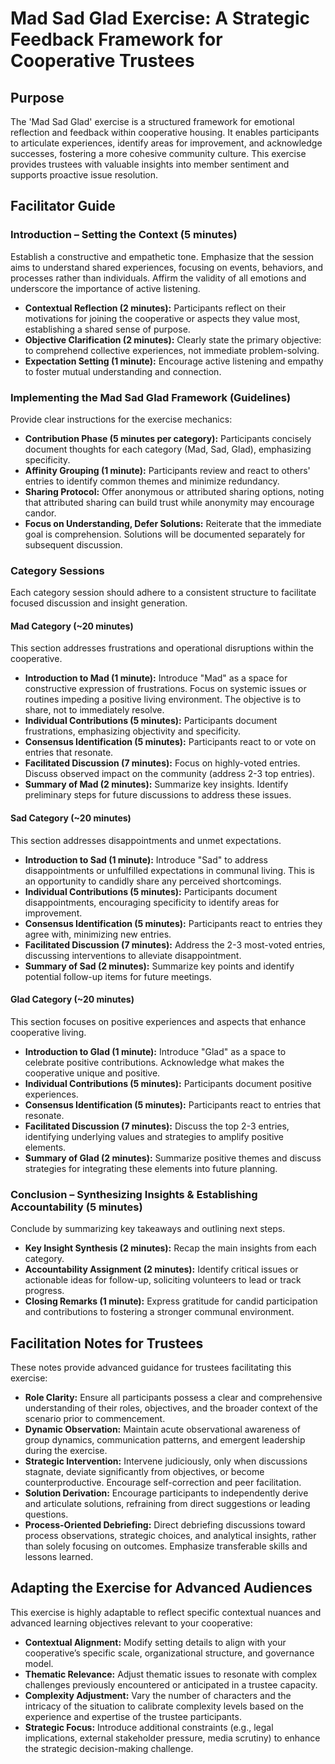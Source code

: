 # Mad Sad Glad Exercise: A Strategic Feedback Framework for Cooperative Trustees

## Purpose

The 'Mad Sad Glad' exercise is a structured framework for emotional reflection and feedback within cooperative housing. It enables participants to articulate experiences, identify areas for improvement, and acknowledge successes, fostering a more cohesive community culture. This exercise provides trustees with valuable insights into member sentiment and supports proactive issue resolution.

## Facilitator Guide

### Introduction – Setting the Context (5 minutes)

Establish a constructive and empathetic tone. Emphasize that the session aims to understand shared experiences, focusing on events, behaviors, and processes rather than individuals. Affirm the validity of all emotions and underscore the importance of active listening.

*   **Contextual Reflection (2 minutes):** Participants reflect on their motivations for joining the cooperative or aspects they value most, establishing a shared sense of purpose.
*   **Objective Clarification (2 minutes):** Clearly state the primary objective: to comprehend collective experiences, not immediate problem-solving.
*   **Expectation Setting (1 minute):** Encourage active listening and empathy to foster mutual understanding and connection.

### Implementing the Mad Sad Glad Framework (Guidelines)

Provide clear instructions for the exercise mechanics:

*   **Contribution Phase (5 minutes per category):** Participants concisely document thoughts for each category (Mad, Sad, Glad), emphasizing specificity.
*   **Affinity Grouping (1 minute):** Participants review and react to others' entries to identify common themes and minimize redundancy.
*   **Sharing Protocol:** Offer anonymous or attributed sharing options, noting that attributed sharing can build trust while anonymity may encourage candor.
*   **Focus on Understanding, Defer Solutions:** Reiterate that the immediate goal is comprehension. Solutions will be documented separately for subsequent discussion.

### Category Sessions

Each category session should adhere to a consistent structure to facilitate focused discussion and insight generation.

#### Mad Category (~20 minutes)

This section addresses frustrations and operational disruptions within the cooperative.

*   **Introduction to Mad (1 minute):** Introduce "Mad" as a space for constructive expression of frustrations. Focus on systemic issues or routines impeding a positive living environment. The objective is to share, not to immediately resolve.
*   **Individual Contributions (5 minutes):** Participants document frustrations, emphasizing objectivity and specificity.
*   **Consensus Identification (5 minutes):** Participants react to or vote on entries that resonate.
*   **Facilitated Discussion (7 minutes):** Focus on highly-voted entries. Discuss observed impact on the community (address 2-3 top entries).
*   **Summary of Mad (2 minutes):** Summarize key insights. Identify preliminary steps for future discussions to address these issues.

#### Sad Category (~20 minutes)

This section addresses disappointments and unmet expectations.

*   **Introduction to Sad (1 minute):** Introduce "Sad" to address disappointments or unfulfilled expectations in communal living. This is an opportunity to candidly share any perceived shortcomings.
*   **Individual Contributions (5 minutes):** Participants document disappointments, encouraging specificity to identify areas for improvement.
*   **Consensus Identification (5 minutes):** Participants react to entries they agree with, minimizing new entries.
*   **Facilitated Discussion (7 minutes):** Address the 2-3 most-voted entries, discussing interventions to alleviate disappointment.
*   **Summary of Sad (2 minutes):** Summarize key points and identify potential follow-up items for future meetings.

#### Glad Category (~20 minutes)

This section focuses on positive experiences and aspects that enhance cooperative living.

*   **Introduction to Glad (1 minute):** Introduce "Glad" as a space to celebrate positive contributions. Acknowledge what makes the cooperative unique and positive.
*   **Individual Contributions (5 minutes):** Participants document positive experiences.
*   **Consensus Identification (5 minutes):** Participants react to entries that resonate.
*   **Facilitated Discussion (7 minutes):** Discuss the top 2-3 entries, identifying underlying values and strategies to amplify positive elements.
*   **Summary of Glad (2 minutes):** Summarize positive themes and discuss strategies for integrating these elements into future planning.

### Conclusion – Synthesizing Insights & Establishing Accountability (5 minutes)

Conclude by summarizing key takeaways and outlining next steps.

*   **Key Insight Synthesis (2 minutes):** Recap the main insights from each category.
*   **Accountability Assignment (2 minutes):** Identify critical issues or actionable ideas for follow-up, soliciting volunteers to lead or track progress.
*   **Closing Remarks (1 minute):** Express gratitude for candid participation and contributions to fostering a stronger communal environment.

## Facilitation Notes for Trustees

These notes provide advanced guidance for trustees facilitating this exercise:

*   **Role Clarity:** Ensure all participants possess a clear and comprehensive understanding of their roles, objectives, and the broader context of the scenario prior to commencement.
*   **Dynamic Observation:** Maintain acute observational awareness of group dynamics, communication patterns, and emergent leadership during the exercise.
*   **Strategic Intervention:** Intervene judiciously, only when discussions stagnate, deviate significantly from objectives, or become counterproductive. Encourage self-correction and peer facilitation.
*   **Solution Derivation:** Encourage participants to independently derive and articulate solutions, refraining from direct suggestions or leading questions.
*   **Process-Oriented Debriefing:** Direct debriefing discussions toward process observations, strategic choices, and analytical insights, rather than solely focusing on outcomes. Emphasize transferable skills and lessons learned.

## Adapting the Exercise for Advanced Audiences

This exercise is highly adaptable to reflect specific contextual nuances and advanced learning objectives relevant to your cooperative:

*   **Contextual Alignment:** Modify setting details to align with your cooperative’s specific scale, organizational structure, and governance model.
*   **Thematic Relevance:** Adjust thematic issues to resonate with complex challenges previously encountered or anticipated in a trustee capacity.
*   **Complexity Adjustment:** Vary the number of characters and the intricacy of the situation to calibrate complexity levels based on the experience and expertise of the trustee participants.
*   **Strategic Focus:** Introduce additional constraints (e.g., legal implications, external stakeholder pressure, media scrutiny) to enhance the strategic decision-making challenge.


